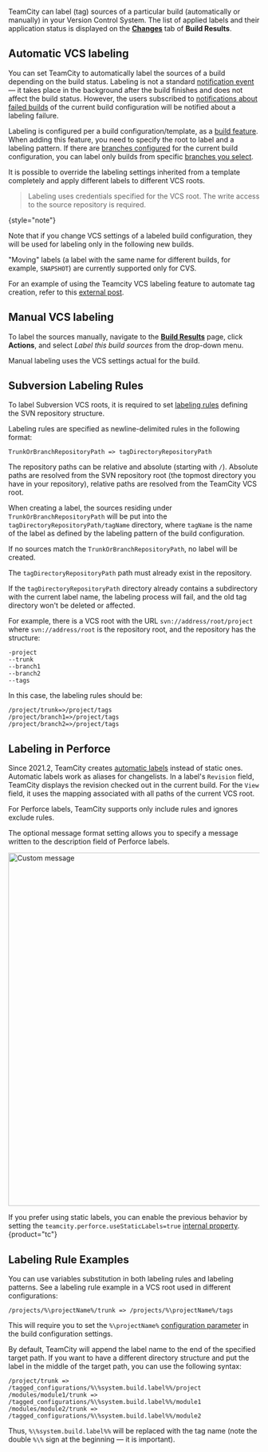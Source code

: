 [//]: # (title: VCS Labeling)
[//]: # (auxiliary-id: VCS Labeling)

TeamCity can label (tag) sources of a particular build (automatically or manually) in your Version Control System. The list of applied labels and their application status is displayed on the __[Changes](build-results-page.md#Changes+Tab)__ tab of __Build Results__.

## Automatic VCS labeling

You can set TeamCity to automatically label the sources of a build depending on the build status. Labeling is not a standard [notification event](adding-notification-rules.md#Which+Events+Will+Trigger+Notifications) — it takes place in the background after the build finishes and does not affect the build status. However, the users subscribed to [notifications about failed builds](adding-notification-rules.md#Which+Events+Will+Trigger+Notifications) of the current build configuration will be notified about a labeling failure.

Labeling is configured per a build configuration/template, as a [build feature](adding-build-features.md). When adding this feature, you need to specify the root to label and a labeling pattern. If there are [branches configured](working-with-feature-branches.md) for the current build configuration, you can label only builds from specific [branches you select](branch-filter.md).

It is possible to override the labeling settings inherited from a template completely and apply different labels to different VCS roots.

>Labeling uses credentials specified for the VCS root. The write access to the source repository is required.
> 
{style="note"}

Note that if you change VCS settings of a labeled build configuration, they will be used for labeling only in the following new builds.

"Moving" labels (a label with the same name for different builds, for example, `SNAPSHOT`) are currently supported only for CVS.

For an example of using the Teamcity VCS labeling feature to automate tag creation, refer to this [external post](http://laurentkempe.com/2010/06/03/Build-and-Deployment-automation-VCS-Root-and-Labeling-in-TeamCity/).

## Manual VCS labeling

To label the sources manually, navigate to the __[Build Results](working-with-build-results.md)__ page, click __Actions__, and select _Label this build sources_ from the drop-down menu.

Manual labeling uses the VCS settings actual for the build.

<anchor name="SubversionLabelingRules"/>

## Subversion Labeling Rules
[//]: # (AltHead: SubversionLabelingRules)

To label Subversion VCS roots, it is required to set [labeling rules](subversion.md#Labeling+settings) defining the SVN repository structure.

Labeling rules are specified as newline-delimited rules in the following format:

```Plain Text
TrunkOrBranchRepositoryPath => tagDirectoryRepositoryPath

```

The repository paths can be relative and absolute (starting with `/`). Absolute paths are resolved from the SVN repository root (the topmost directory you have in your repository), relative paths are resolved from the TeamCity VCS root.

When creating a label, the sources residing under `TrunkOrBranchRepositoryPath` will be put into the `tagDirectoryRepositoryPath/tagName` directory, where `tagName` is the name of the label as defined by the labeling pattern of the build configuration.

If no sources match the `TrunkOrBranchRepositoryPath`, no label will be created.

The `tagDirectoryRepositoryPath` path must already exist in the repository.

If the `tagDirectoryRepositoryPath` directory already contains a subdirectory with the current label name, the labeling process will fail, and the old tag directory won't be deleted or affected.

For example, there is a VCS root with the URL `svn://address/root/project` where `svn://address/root` is the repository root, and the repository has the structure:

```Plain Text
-project
--trunk
--branch1
--branch2
--tags

```

In this case, the labeling rules should be:

```Plain Text
/project/trunk=>/project/tags
/project/branch1=>/project/tags
/project/branch2=>/project/tags

```

## Labeling in Perforce

Since 2021.2, TeamCity creates [automatic labels](https://www.perforce.com/manuals/p4guide/Content/P4Guide/labels.alias.html) instead of static ones. Automatic labels work as aliases for changelists. In a label's `Revision` field, TeamCity displays the revision checked out in the current build. For the `View` field, it uses the mapping associated with all paths of the current VCS root.

For Perforce labels, TeamCity supports only include rules and ignores exclude rules.

The optional message format setting allows you to specify a message written to the description field of Perforce labels.

<img src="dk-vcslabeling-p4message.png" width="706" alt="Custom message"/>

If you prefer using static labels, you can enable the previous behavior by setting the `teamcity.perforce.useStaticLabels=true` [internal property](server-startup-properties.md#TeamCity+Internal+Properties).
{product="tc"}

## Labeling Rule Examples

You can use variables substitution in both labeling rules and labeling patterns. See a labeling rule example in a VCS root used in different configurations:

```Plain Text
/projects/%\projectName%/trunk => /projects/%\projectName%/tags

```

This will require you to set the `%\projectName%` [configuration parameter](configuring-build-parameters.md) in the build configuration settings.

By default, TeamCity will append the label name to the end of the specified target path. If you want to have a different directory structure and put the label in the middle of the target path, you can use the following syntax:

```Plain Text
/project/trunk => /tagged_configurations/%\%system.build.label%%/project
/modules/module1/trunk => /tagged_configurations/%\%system.build.label%%/module1
/modules/module2/trunk => /tagged_configurations/%\%system.build.label%%/module2

```

Thus, `%\%system.build.label%%` will be replaced with the tag name (note the double `%\%` sign at the beginning — it is important).
